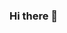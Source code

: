 ### Hi there 👋

<!--
**VasaviGannena/vasaviGannena** is a ✨ _special_ ✨ repository because its `README.md` (this file) appears on your GitHub profile.

Here are some ideas to get you started:

- 🔭 I’m currently looking a job
- 🌱 I’m currently learning React
- 👯 I’m looking to collaborate on ...
- 🤔 I’m looking for help with ...
- 💬 Ask me about creative, Problem-sloving, HTML, CSS, Bootstrap Javascript, NPM , MongoDB I'll be happy to do my best
- 📫 How to reach me: Linkedin 
- 😄 Pronouns: ...
- ⚡ Fun fact: No number before 1,000 contains the letter V

                 
